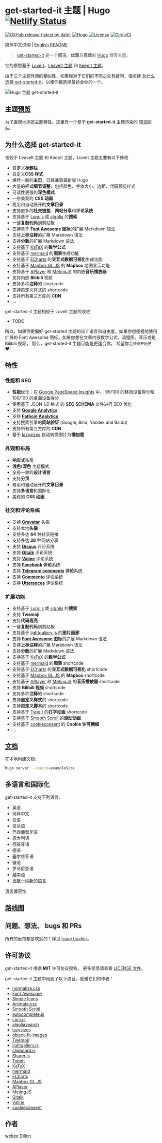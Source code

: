 # get-started-it 主题 | Hugo [![Netlify Status](https://api.netlify.com/api/v1/badges/79e0e3d9-9fbb-4c7a-b609-d6080b1570c3/deploy-status)](https://app.netlify.com/sites/get-started-it/deploys)

[![GitHub release (latest by date)](https://img.shields.io/github/v/release/webee/get-started-it?style=flat-square)](https://github.com/webee/get-started-it/releases)
[![Hugo](https://img.shields.io/badge/Hugo-%5E0.62.0-ff4088?style=flat-square&logo=hugo)](https://gohugo.io/)
[![License](https://img.shields.io/github/license/webee/get-started-it?style=flat-square)](https://github.com/webee/get-started-it/blob/master/LICENSE)
[![CircleCI](https://img.shields.io/circleci/build/github/webee/get-started-it/master?label=CI&style=flat-square&logo=circleci)](https://app.circleci.com/pipelines/github/webee/get-started-it)

简体中文说明 | [English README](https://github.com/webee/get-started-it/blob/master/README.en.md)

> [get-started-it](https://github.com/webee/get-started-it) 是一个**简洁**、**优雅**且**高效**的 [Hugo](https://gohugo.io/) 博客主题。

它的原型基于 [LoveIt](https://github.com/dillonzq/LoveIt)，[LeaveIt 主题](https://github.com/liuzc/LeaveIt) 和 [KeepIt 主题](https://github.com/Fastbyte01/KeepIt)。

由于三个主题外观的相似性，如果你对于它们的不同之处有疑问，请阅读 [为什么选择 get-started-it](#为什么选择-get-started-it)，以便你能选择最适合你的一个。

![Hugo 主题 get-started-it](https://github.com/webee/get-started-it/raw/master/images/Apple-Devices-Preview.png)

## 主题[预览](https://hugoloveit.com/zh-cn/)

为了直观地浏览主题特性，这里有一个基于 **get-started-it** 主题渲染的 [预览网站](https://get-started.site)。

## 为什么选择 get-started-it

相较于 LeaveIt 主题 和 KeepIt 主题，LoveIt 主题主要有以下修改

- 自定义**标题栏**
- 自定义**CSS 样式**
- 焕然一新的**主页**，已经兼容最新版 Hugo
- 大量的**样式细节调整**，包括颜色、字体大小、边距、代码预览样式
- 可读性更强的**深色模式**
- 一些美观的 **CSS 动画**
- 易用和自动展开的**文章目录**
- 支持更多的**社交链接**、**网站分享**和**评论系统**
- 支持基于 [Lunr.js](https://lunrjs.com/) 或 [algolia](https://www.algolia.com/) 的**搜索**
- 一键**复制代码**到剪贴板
- 支持基于 **[Font Awesome](https://fontawesome.com/) 图标**的扩展 Markdown 语法
- 支持**上标注释**的扩展 Markdown 语法
- 支持**分数**的扩展 Markdown 语法
- 支持基于 [KaTeX](https://katex.org/) 的**数学公式**
- 支持基于 [mermaid](https://github.com/knsv/mermaid) 的**图表**生成功能
- 支持基于 [ECharts](https://echarts.apache.org/) 的**交互式数据可视化**生成功能
- 支持基于 [Mapbox GL JS](https://docs.mapbox.com/mapbox-gl-js) 的 **Mapbox** 地图显示功能
- 支持基于 [APlayer](https://github.com/MoePlayer/APlayer) 和 [MetingJS](https://github.com/metowolf/MetingJS) 的内嵌**音乐播放器**
- 支持内嵌 **Bilibili** 视频
- 支持多种**注释**的 shortcode
- 支持自定义样式的 shortcode
- 支持所有第三方库的 **CDN**
- ...

get-started-it 主题相较于 LoveIt 主题的改进

- TODO

所以，如果你更偏好 get-started 主题的设计语言和自由度，如果你想便捷地使用扩展的 Font Awesome 图标，如果你想在文章内嵌数学公式、流程图、音乐或是 Bilibili 视频，
那么，get-started-it 主题可能是更适合你。
希望你会`快点开始吧` ❤️!

## 特性

### 性能和 SEO

- **性能**优化：在 [Google PageSpeed Insights](https://developers.google.com/speed/pagespeed/insights) 中， 99/100 的移动设备得分和 100/100 的桌面设备得分
- 使用基于 JSON-LD 格式 的 **SEO SCHEMA** 文件进行 SEO 优化
- 支持 **[Google Analytics](https://analytics.google.com/analytics)**
- 支持 **[Fathom Analytics](https://usefathom.com/)**
- 支持搜索引擎的**网站验证** (Google, Bind, Yandex and Baidu)
- 支持所有第三方库的 **CDN**
- 基于 [lazysizes](https://github.com/aFarkas/lazysizes) 自动转换图片为**懒加载**

### 外观和布局

- **响应式**布局
- **浅色/深色** 主题模式
- 全局一致的**设计语言**
- 支持**分页**
- 易用和自动展开的**文章目录**
- 支持**多语言**和国际化
- 美观的 **CSS 动画**

### 社交和评论系统

- 支持 **[Gravatar](https://gravatar.com)** 头像
- 支持本地**头像**
- 支持多达 **64** 种社交链接
- 支持多达 **28** 种网站分享
- 支持 **[Disqus](https://disqus.com)** 评论系统
- 支持 **[Gitalk](https://github.com/gitalk/gitalk)** 评论系统
- 支持 **[Valine](https://valine.js.org/)** 评论系统
- 支持 **[Facebook](https://developers.facebook.com/docs/plugins/comments/) 评论**系统
- 支持 **[Telegram comments](https://comments.app/) 评论**系统
- 支持 **[Commento](https://commento.io/)** 评论系统
- 支持 **[Utterances](https://utteranc.es/)** 评论系统

### 扩展功能

- 支持基于 [Lunr.js](https://lunrjs.com/) 或 [algolia](https://www.algolia.com/) 的**搜索**
- 支持 **Twemoji**
- 支持**代码高亮**
- 一键**复制代码**到剪贴板
- 支持基于 [lightgallery.js](https://github.com/sachinchoolur/lightgallery.js) 的**图片画廊**
- 支持 **[Font Awesome](https://fontawesome.com/) 图标**的扩展 Markdown 语法
- 支持**上标注释**的扩展 Markdown 语法
- 支持**分数**的扩展 Markdown 语法
- 支持基于 [KaTeX](https://katex.org/) 的**数学公式**
- 支持基于 [mermaid](https://github.com/knsv/mermaid) 的**图表** shortcode
- 支持基于 [ECharts](https://echarts.apache.org/) 的**交互式数据可视化** shortcode
- 支持基于 [Mapbox GL JS](https://docs.mapbox.com/mapbox-gl-js) 的 **Mapbox** shortcode
- 支持基于 [APlayer](https://github.com/MoePlayer/APlayer) 和 [MetingJS](https://github.com/metowolf/MetingJS) 的**音乐播放器** shortcode
- 支持 **Bilibili 视频** shortcode
- 支持多种**注释**的 shortcode
- 支持**自定义样式**的 shortcode
- 支持**自定义脚本**的 shortcode
- 支持基于 [TypeIt](https://typeitjs.com/) 的**打字动画** shortcode
- 支持基于 [Smooth Scroll](https://github.com/cferdinandi/smooth-scroll) 的**滚动动画**
- 支持基于 [cookieconsent](https://github.com/osano/cookieconsent) 的 **Cookie 许可横幅**
- ...

## [文档](https://hugoloveit.com/zh-cn/categories/documentation/)

在本地构建文档:

```bash
hugo server --source=exampleSite
```

## 多语言和国际化

get-started-it 支持下列语言:

- 英语
- 简体中文
- 法语
- 波兰语
- 巴西葡萄牙语
- 意大利语
- 西班牙语
- 德语
- 塞尔维亚语
- 俄语
- 罗马尼亚语
- 越南语
- [贡献一种新的语言](https://github.com/webee/get-started-it/pulls)

[语言兼容性](https://hugoloveit.com/zh-cn/theme-documentation-basics/#language-compatibility)

## [路线图](https://github.com/webee/get-started-it/projects/1)

## 问题、想法、 bugs 和 PRs

所有的反馈都是欢迎的！详见 [issue tracker](https://github.com/webee/get-started/issues)。

## 许可协议

get-started-it 根据 **MIT** 许可协议授权。 更多信息请查看 [LICENSE 文件](https://github.com/webee/get-started-it/blob/master/LICENSE)。

get-started-it 主题中用到了以下项目，感谢它们的作者：

- [normalize.css](https://github.com/necolas/normalize.css)
- [Font Awesome](https://fontawesome.com/)
- [Simple Icons](https://github.com/simple-icons/simple-icons)
- [Animate.css](https://daneden.github.io/animate.css/)
- [Smooth Scroll](https://github.com/cferdinandi/smooth-scroll)
- [autocomplete.js](https://github.com/algolia/autocomplete.js)
- [Lunr.js](https://lunrjs.com/)
- [algoliasearch](https://github.com/algolia/algoliasearch-client-javascript)
- [lazysizes](https://github.com/aFarkas/lazysizes)
- [object-fit-images](https://github.com/fregante/object-fit-images)
- [Twemoji](https://github.com/twitter/twemoji)
- [lightgallery.js](https://github.com/sachinchoolur/lightgallery.js)
- [clipboard.js](https://github.com/zenorocha/clipboard.js)
- [Sharer.js](https://github.com/ellisonleao/sharer.js)
- [TypeIt](https://typeitjs.com/)
- [KaTeX](https://katex.org/)
- [mermaid](https://github.com/knsv/mermaid)
- [ECharts](https://echarts.apache.org/)
- [Mapbox GL JS](https://docs.mapbox.com/mapbox-gl-js)
- [APlayer](https://github.com/MoePlayer/APlayer)
- [MetingJS](https://github.com/metowolf/MetingJS)
- [Gitalk](https://github.com/gitalk/gitalk)
- [Valine](https://valine.js.org/)
- [cookieconsent](https://github.com/osano/cookieconsent)

## 作者

[webee](https://get-out.me)
[Dillon](https://dillonzq.com)

